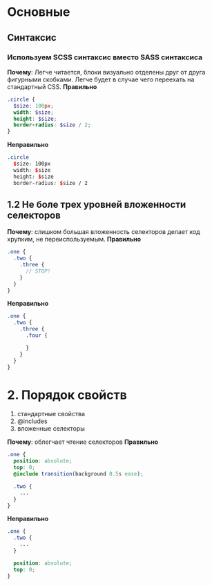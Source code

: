 # Основные
## Синтаксис
### Используем SCSS синтаксис вместо SASS синтаксиса
**Почему**: Легче читается, блоки визуально отделены друг от друга фигурными скобками. Легче будет в случае чего переехать на стандартный CSS.
**Правильно**
```scss
.circle {
  $size: 100px;
  width: $size;
  height: $size;
  border-radius: $size / 2;
}
```
**Неправильно**
```scss
.circle
  $size: 100px
  width: $size
  height: $size
  border-radius: $size / 2
```

## 1.2 Не боле трех уровней вложенности селекторов
**Почему**: слишком большая вложенность селекторов делает код хрупким, не переиспользуемым.
**Правильно**
```scss
.one {
  .two {
    .three {
      // STOP!
    }
  }
}
```
**Неправильно**
```scss
.one {
  .two {
    .three {
      .four {

      }
    }
  }
}
```

# 2. Порядок свойств
1. стандартные свойства
2. @includes
3. вложенные селекторы

**Почему**: облегчает чтение селекторов
**Правильно**
```scss
.one {
  position: absolute;
  top: 0;
  @include transition(background 0.5s ease);

  .two {
    ...
  }
}
```
**Неправильно**
```scss
.one {
  .two {
    ...
  }

  position: absolute;
  top: 0;
}
```
